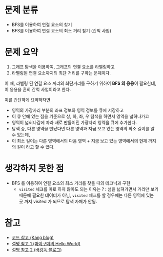 # 문제 분류

- BFS를 이용하여 연결 요소의 찾기
- BFS를 이용하여 연결 요소의 최소 거리 찾기 (간척 사업)

# 문제 요약

1. 그래프 탐색을 이용하여, 그래프의 연결 요소를 라벨링하고
2. 라벨링된 연결 요소까지의 최단 거리를 구하는 문제이다.

이 때, 라벨링 된 연결 요소 끼리의 최단거리를 구하기 위하여 **BFS 의 응용**이 필요한데,
이 응용을 흔히 간척 사업이라고 한다.

이를 간단하게 요약하자면

- 영역의 가장자리 부분의 좌표 정보와 영역 정보를 큐에 저장하고
- 이 큐 안에 있는 점을 기준으로 상, 하, 좌, 우 탐색을 하면서 영역을 넓혀나가고
- 영역이 넓혀나감에 따라 새로 만들어진 가장자리 영역을 큐에 추가한다.
- 탐색 중, 다른 영역을 만났다면 다른 영역과 지금 보고 있는 영역의 최소 길이를 알 수 있는데,
- 이 최소 길이는 다른 영역에서의 다음 영역 + 지금 보고 있는 영역에서의 현재 까지의 길이 라고 할 수 있다.

# 생각하지 못한 점

- BFS 를 이용하여 연결 요소의 최소 거리를 찾을 때의 테크닉과 구현
  - `visited` 체크를 따로 하지 않아도 되는 이유는 ? : 섬을 넓혀가면서 거리만 보기 때문에 필요한 데이터가 아님, `visited` 체크를 할 경우에는 다른 영역에 있는 곳 까지 visited 가 되므로 탐색 자체가 안됨.

# 참고

- [코드 참고 (Kang blog)](https://kagrin97-blog.vercel.app/algorithm/2146-%EB%8B%A4%EB%A6%AC%20%EB%A7%8C%EB%93%A4%EA%B8%B0)
- [설명 참고 1 (마이구미의 Hello World)](https://kagrin97-blog.vercel.app/algorithm/2146-%EB%8B%A4%EB%A6%AC%20%EB%A7%8C%EB%93%A4%EA%B8%B0)
- [설명 참고 2 (바킹독 블로그)](https://blog.encrypted.gg/580)
